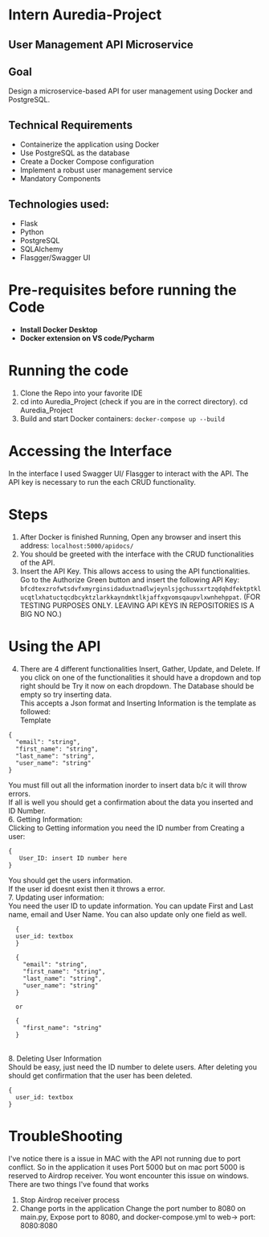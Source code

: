 # Intern Auredia-Project

## User Management API Microservice

## Goal
Design a microservice-based API for user management using Docker and PostgreSQL. 

## Technical Requirements
* Containerize the application using Docker 
* Use PostgreSQL as the database 
* Create a Docker Compose configuration 
* Implement a robust user management service 
* Mandatory Components

## Technologies used:
* Flask
* Python
* PostgreSQL
* SQLAlchemy
* Flasgger/Swagger UI

# Pre-requisites before running the Code
* **Install Docker Desktop**
* **Docker extension on VS code/Pycharm**

# Running the code
1. Clone the Repo into your favorite IDE
2. cd into Auredia_Project (check if you are in the correct directory). cd Auredia_Project
3. Build and start Docker containers: ``docker-compose up --build``

# Accessing the Interface
In the interface I used Swagger UI/ Flasgger to interact with the API. The API key is necessary to run the each CRUD functionality.
# Steps
1. After Docker is finished Running, Open any browser and insert this address: ``localhost:5000/apidocs/``
2. You should be greeted with the interface with the CRUD functionalities of the API.
3. Insert the API Key. This allows access to using the API functionalities. Go to the Authorize Green button and insert the following API Key: ``bfcdtexzrofwtsdvfxmyrginsidaduxtnadlwjeynlsjgchussxrtzqdqhdfektptklucqtlxhatuctqcdbcyktzlarkkayndmktlkjaffxgvomsqaupvlxwnhehppat``. (FOR TESTING PURPOSES ONLY. LEAVING API KEYS IN REPOSITORIES IS A BIG NO NO.)
# Using the API
4. There are 4 different functionalities Insert, Gather, Update, and Delete. If you click on one of the functionalities it should have a dropdown and top right should be Try it now on each dropdown. The Database should be empty so try inserting data. <br/>This accepts a Json format and Inserting Information is the template as followed:
<br/>Template <br/>
```
{
  "email": "string",
  "first_name": "string",
  "last_name": "string",
  "user_name": "string"
}
```
You must fill out all the information inorder to insert data b/c it will throw errors.<br/>If all is well you should get a confirmation about the data you inserted and ID Number.<br/>
6. Getting Information:<br/>
   Clicking to Getting information you need the ID number from Creating a user: <br/>
```
{
   User_ID: insert ID number here
}
```
You should get the users information. 
<br/>If the user id doesnt exist then it throws a error.<br/>
7. Updating user information:<br/> 
You need the user ID to update information. You can update First and Last name, email and User Name. You can also update only one field as well.
```
  {
  user_id: textbox
  }
  
  {
    "email": "string",
    "first_name": "string",
    "last_name": "string",
    "user_name": "string"
  }
  
  or 
  
  {
    "first_name": "string"
  }
```
<br/>
8. Deleting User Information <br/>
Should be easy, just need the ID number to delete users. After deleting you should get confirmation that the user has been deleted.

```
{
  user_id: textbox
}
```
# TroubleShooting
I've notice there is a issue in MAC with the API not running due to port conflict. So in the application it uses Port 5000 but on mac port 5000 is reserved to Airdrop receiver. You wont encounter this issue on windows. 
There are two things I've found that works 
1. Stop Airdrop receiver process
2. Change ports in the application
   Change the port number to 8080 on main.py, Expose port to 8080, and docker-compose.yml to web-> port: 8080:8080
